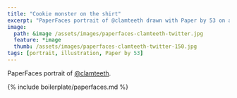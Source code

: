 ```yaml
---
title: "Cookie monster on the shirt"
excerpt: "PaperFaces portrait of @clamteeth drawn with Paper by 53 on an iPad."
image: 
  path: &image /assets/images/paperfaces-clamteeth-twitter.jpg 
  feature: *image
  thumb: /assets/images/paperfaces-clamteeth-twitter-150.jpg
tags: [portrait, illustration, Paper by 53]
---
```


PaperFaces portrait of [@clamteeth](http://twitter.com/clamteeth).

{% include boilerplate/paperfaces.md %}

